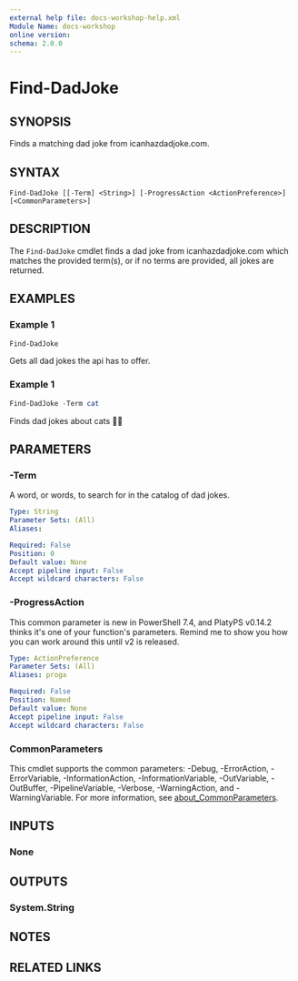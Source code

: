 ```yaml
---
external help file: docs-workshop-help.xml
Module Name: docs-workshop
online version:
schema: 2.0.0
---
```


# Find-DadJoke

## SYNOPSIS
Finds a matching dad joke from icanhazdadjoke.com.

## SYNTAX

```
Find-DadJoke [[-Term] <String>] [-ProgressAction <ActionPreference>] [<CommonParameters>]
```

## DESCRIPTION
The `Find-DadJoke` cmdlet finds a dad joke from icanhazdadjoke.com which matches the provided term(s), or if no terms
are provided, all jokes are returned.

## EXAMPLES

### Example 1
```powershell
Find-DadJoke
```

Gets all dad jokes the api has to offer.

### Example 1
```powershell
Find-DadJoke -Term cat
```

Finds dad jokes about cats 🤷‍♂️

## PARAMETERS

### -Term
A word, or words, to search for in the catalog of dad jokes.

```yaml
Type: String
Parameter Sets: (All)
Aliases:

Required: False
Position: 0
Default value: None
Accept pipeline input: False
Accept wildcard characters: False
```

### -ProgressAction
This common parameter is new in PowerShell 7.4, and PlatyPS v0.14.2 thinks it's one of your function's parameters. Remind me to show you how you can work around this until v2 is released.

```yaml
Type: ActionPreference
Parameter Sets: (All)
Aliases: proga

Required: False
Position: Named
Default value: None
Accept pipeline input: False
Accept wildcard characters: False
```

### CommonParameters
This cmdlet supports the common parameters: -Debug, -ErrorAction, -ErrorVariable, -InformationAction, -InformationVariable, -OutVariable, -OutBuffer, -PipelineVariable, -Verbose, -WarningAction, and -WarningVariable. For more information, see [about_CommonParameters](http://go.microsoft.com/fwlink/?LinkID=113216).

## INPUTS

### None

## OUTPUTS

### System.String

## NOTES

## RELATED LINKS
